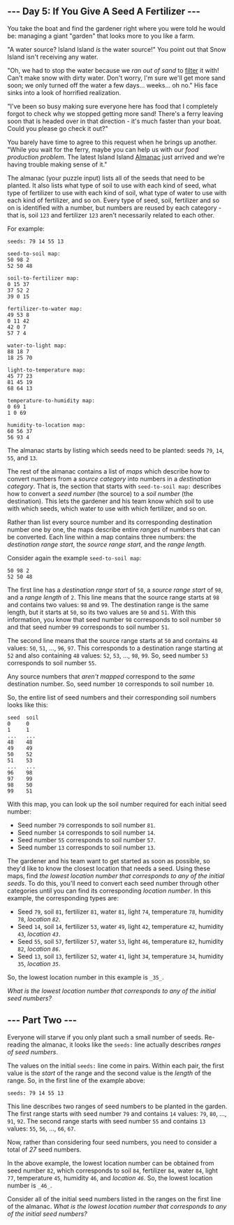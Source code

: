 \--- Day 5: If You Give A Seed A Fertilizer ---
-----------------------------------------------

You take the boat and find the gardener right where you were told he would be: managing a giant "garden" that looks more to you like a farm.

"A water source? Island Island _is_ the water source!" You point out that Snow Island isn't receiving any water.

"Oh, we had to stop the water because we _ran out of sand_ to [filter](https://en.wikipedia.org/wiki/Sand_filter) it with! Can't make snow with dirty water. Don't worry, I'm sure we'll get more sand soon; we only turned off the water a few days... weeks... oh no." His face sinks into a look of horrified realization.

"I've been so busy making sure everyone here has food that I completely forgot to check why we stopped getting more sand! There's a ferry leaving soon that is headed over in that direction - it's much faster than your boat. Could you please go check it out?"

You barely have time to agree to this request when he brings up another. "While you wait for the ferry, maybe you can help us with our _food production problem_. The latest Island Island [Almanac](https://en.wikipedia.org/wiki/Almanac) just arrived and we're having trouble making sense of it."

The almanac (your puzzle input) lists all of the seeds that need to be planted. It also lists what type of soil to use with each kind of seed, what type of fertilizer to use with each kind of soil, what type of water to use with each kind of fertilizer, and so on. Every type of seed, soil, fertilizer and so on is identified with a number, but numbers are reused by each category - that is, soil `123` and fertilizer `123` aren't necessarily related to each other.

For example:

    seeds: 79 14 55 13
    
    seed-to-soil map:
    50 98 2
    52 50 48
    
    soil-to-fertilizer map:
    0 15 37
    37 52 2
    39 0 15
    
    fertilizer-to-water map:
    49 53 8
    0 11 42
    42 0 7
    57 7 4
    
    water-to-light map:
    88 18 7
    18 25 70
    
    light-to-temperature map:
    45 77 23
    81 45 19
    68 64 13
    
    temperature-to-humidity map:
    0 69 1
    1 0 69
    
    humidity-to-location map:
    60 56 37
    56 93 4
    

The almanac starts by listing which seeds need to be planted: seeds `79`, `14`, `55`, and `13`.

The rest of the almanac contains a list of _maps_ which describe how to convert numbers from a _source category_ into numbers in a _destination category_. That is, the section that starts with `seed-to-soil map:` describes how to convert a _seed number_ (the source) to a _soil number_ (the destination). This lets the gardener and his team know which soil to use with which seeds, which water to use with which fertilizer, and so on.

Rather than list every source number and its corresponding destination number one by one, the maps describe entire _ranges_ of numbers that can be converted. Each line within a map contains three numbers: the _destination range start_, the _source range start_, and the _range length_.

Consider again the example `seed-to-soil map`:

    50 98 2
    52 50 48
    

The first line has a _destination range start_ of `50`, a _source range start_ of `98`, and a _range length_ of `2`. This line means that the source range starts at `98` and contains two values: `98` and `99`. The destination range is the same length, but it starts at `50`, so its two values are `50` and `51`. With this information, you know that seed number `98` corresponds to soil number `50` and that seed number `99` corresponds to soil number `51`.

The second line means that the source range starts at `50` and contains `48` values: `50`, `51`, ..., `96`, `97`. This corresponds to a destination range starting at `52` and also containing `48` values: `52`, `53`, ..., `98`, `99`. So, seed number `53` corresponds to soil number `55`.

Any source numbers that _aren't mapped_ correspond to the _same_ destination number. So, seed number `10` corresponds to soil number `10`.

So, the entire list of seed numbers and their corresponding soil numbers looks like this:

    seed  soil
    0     0
    1     1
    ...   ...
    48    48
    49    49
    50    52
    51    53
    ...   ...
    96    98
    97    99
    98    50
    99    51
    

With this map, you can look up the soil number required for each initial seed number:

*   Seed number `79` corresponds to soil number `81`.
*   Seed number `14` corresponds to soil number `14`.
*   Seed number `55` corresponds to soil number `57`.
*   Seed number `13` corresponds to soil number `13`.

The gardener and his team want to get started as soon as possible, so they'd like to know the closest location that needs a seed. Using these maps, find _the lowest location number that corresponds to any of the initial seeds_. To do this, you'll need to convert each seed number through other categories until you can find its corresponding _location number_. In this example, the corresponding types are:

*   Seed `79`, soil `81`, fertilizer `81`, water `81`, light `74`, temperature `78`, humidity `78`, _location `82`_.
*   Seed `14`, soil `14`, fertilizer `53`, water `49`, light `42`, temperature `42`, humidity `43`, _location `43`_.
*   Seed `55`, soil `57`, fertilizer `57`, water `53`, light `46`, temperature `82`, humidity `82`, _location `86`_.
*   Seed `13`, soil `13`, fertilizer `52`, water `41`, light `34`, temperature `34`, humidity `35`, _location `35`_.

So, the lowest location number in this example is `_35_`.

_What is the lowest location number that corresponds to any of the initial seed numbers?_


\--- Part Two ---
-----------------

Everyone will starve if you only plant such a small number of seeds. Re-reading the almanac, it looks like the `seeds:` line actually describes _ranges of seed numbers_.

The values on the initial `seeds:` line come in pairs. Within each pair, the first value is the _start_ of the range and the second value is the _length_ of the range. So, in the first line of the example above:

    seeds: 79 14 55 13

This line describes two ranges of seed numbers to be planted in the garden. The first range starts with seed number `79` and contains `14` values: `79`, `80`, ..., `91`, `92`. The second range starts with seed number `55` and contains `13` values: `55`, `56`, ..., `66`, `67`.

Now, rather than considering four seed numbers, you need to consider a total of _27_ seed numbers.

In the above example, the lowest location number can be obtained from seed number `82`, which corresponds to soil `84`, fertilizer `84`, water `84`, light `77`, temperature `45`, humidity `46`, and _location `46`_. So, the lowest location number is `_46_`.

Consider all of the initial seed numbers listed in the ranges on the first line of the almanac. _What is the lowest location number that corresponds to any of the initial seed numbers?_
